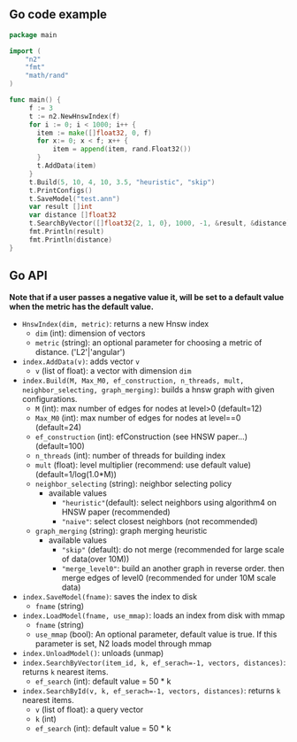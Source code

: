 ## Go code example
```go
package main

import (
    "n2"
    "fmt"
    "math/rand"
)

func main() {
     f := 3
     t := n2.NewHnswIndex(f)
     for i := 0; i < 1000; i++ {
       item := make([]float32, 0, f)
       for x:= 0; x < f; x++ {
           item = append(item, rand.Float32())
       }
       t.AddData(item)
     }
     t.Build(5, 10, 4, 10, 3.5, "heuristic", "skip")
     t.PrintConfigs()
     t.SaveModel("test.ann")
     var result []int
     var distance []float32
     t.SearchByVector([]float32{2, 1, 0}, 1000, -1, &result, &distance)
     fmt.Println(result)
     fmt.Println(distance)
}
```

## Go API

**Note that if a user passes a negative value it, will be set to a default value when the metric has the default value.**

- `HnswIndex(dim, metric)`: returns a new Hnsw index
  - `dim` (int): dimension of vectors
  - `metric` (string): an optional parameter for choosing a metric of distance. ('L2'|'angular')
- `index.AddData(v)`: adds vector `v`
  - `v` (list of float): a vector with dimension `dim`
- `index.Build(M, Max_M0, ef_construction, n_threads, mult, neighbor_selecting, graph_merging)`: builds a hnsw graph with given configurations.
  - `M` (int): max number of edges for nodes at level>0 (default=12)
  - `Max_M0` (int): max number of edges for nodes at level==0 (default=24)
  - `ef_construction` (int): efConstruction (see HNSW paper...) (default=100)
  - `n_threads` (int): number of threads for building index
  - `mult` (float): level multiplier (recommend: use default value) (default=1/log(1.0*M))
  - `neighbor_selecting` (string): neighbor selecting policy
    - available values
      - `"heuristic"`(default): select neighbors using algorithm4 on HNSW paper (recommended)
      - `"naive"`: select closest neighbors (not recommended)
  - `graph_merging` (string): graph merging heuristic
    - available values
      - `"skip"` (default): do not merge (recommended for large scale of data(over 10M))
      - `"merge_level0"`: build an another graph in reverse order. then merge edges of level0 (recommended for under 10M scale data)
- `index.SaveModel(fname)`: saves the index to disk
  - `fname` (string)
- `index.LoadModel(fname, use_mmap)`: loads an index from disk with mmap
    - `fname` (string)
    - `use_mmap` (bool): An optional parameter, default value is true. If this parameter is set, N2 loads model through mmap
- `index.UnloadModel()`: unloads (unmap)
- `index.SearchByVector(item_id, k, ef_serach=-1, vectors, distances)`: returns `k` nearest items.
    - `ef_search` (int): default value = 50 * k
- `index.SearchById(v, k, ef_serach=-1, vectors, distances)`: returns `k` nearest items.
    - `v` (list of float): a query vector
    - `k` (int)
    - `ef_search` (int): default value = 50 * k
